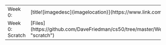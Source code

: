 <table>
<tr><td>Week 0: </td><td>[title![imagedesc](imagelocation)](https://www.link.com)</td></tr>
<tr><td>Week 0: Scratch</td><td>[Files](https://github.com/DaveFriedman/cs50/tree/master/Week%200 "scratch")</td></tr>
</table>